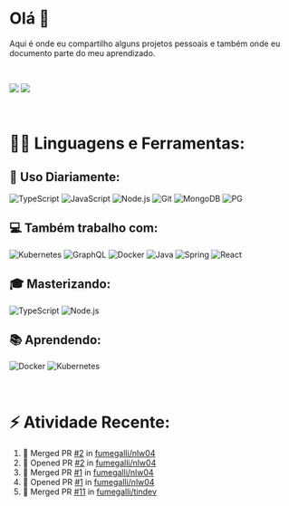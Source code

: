 # **Olá 👋**
Aqui é onde eu compartilho alguns projetos pessoais e também onde eu documento parte do meu aprendizado.

<br>

[<img src="https://img.shields.io/badge/LinkedIn-0077B5?style=for-the-badge&logo=linkedin&logoColor=white"/>](https://www.linkedin.com/in/rafael-fumegalli) [<img src="https://img.shields.io/badge/Medium-12100E?style=for-the-badge&logo=medium&logoColor=white"/>](https://medium.com/@fumegalli)

<br>

# 👨‍💻 **Linguagens e Ferramentas:**

## 🚀 Uso Diariamente:
![TypeScript](https://img.shields.io/badge/TypeScript-007ACC?style=for-the-badge&logo=typescript&logoColor=white) ![JavaScript](https://img.shields.io/badge/JavaScript-F7DF1E?style=for-the-badge&logo=javascript&logoColor=black) ![Node.js](https://img.shields.io/badge/Node.js-43853D?style=for-the-badge&logo=node.js&logoColor=white) ![Git](https://img.shields.io/badge/Git-F05032?style=for-the-badge&logo=Git&logoColor=white) ![MongoDB](https://img.shields.io/badge/MongoDB-4EA94B?style=for-the-badge&logo=mongodb&logoColor=white) ![PG](https://img.shields.io/badge/PostgreSQL-316192?style=for-the-badge&logo=postgresql&logoColor=white)
## 💻 Também trabalho com:
![Kubernetes](https://img.shields.io/badge/Kubernetes-1E90FF?style=for-the-badge&logo=Kubernetes&logoColor=white) ![GraphQL](https://img.shields.io/badge/GraphQL-E10098?style=for-the-badge&logo=GraphQL&logoColor=white) ![Docker](	https://img.shields.io/badge/Docker-2CA5E0?style=for-the-badge&logo=docker&logoColor=white) ![Java](https://img.shields.io/badge/Java-ED8B00?style=for-the-badge&logo=java&logoColor=white) ![Spring](https://img.shields.io/badge/Spring-6DB33F?style=for-the-badge&logo=spring&logoColor=white) ![React](https://img.shields.io/badge/React-20232A?style=for-the-badge&logo=react&logoColor=61DAFB)

## 🎓 Masterizando:

![TypeScript](https://img.shields.io/badge/TypeScript-007ACC?style=for-the-badge&logo=typescript&logoColor=white) ![Node.js](https://img.shields.io/badge/Node.js-43853D?style=for-the-badge&logo=node.js&logoColor=white)

## 📚 Aprendendo:

![Docker](	https://img.shields.io/badge/Docker-2CA5E0?style=for-the-badge&logo=docker&logoColor=white)
![Kubernetes](https://img.shields.io/badge/Kubernetes-1E90FF?style=for-the-badge&logo=Kubernetes&logoColor=white)

<br>

# ⚡ Atividade Recente:

<!--START_SECTION:activity-->
1. 🎉 Merged PR [#2](https://github.com/fumegalli/nlw04/pull/2) in [fumegalli/nlw04](https://github.com/fumegalli/nlw04)
2. 💪 Opened PR [#2](https://github.com/fumegalli/nlw04/pull/2) in [fumegalli/nlw04](https://github.com/fumegalli/nlw04)
3. 🎉 Merged PR [#1](https://github.com/fumegalli/nlw04/pull/1) in [fumegalli/nlw04](https://github.com/fumegalli/nlw04)
4. 💪 Opened PR [#1](https://github.com/fumegalli/nlw04/pull/1) in [fumegalli/nlw04](https://github.com/fumegalli/nlw04)
5. 🎉 Merged PR [#11](https://github.com/fumegalli/tindev/pull/11) in [fumegalli/tindev](https://github.com/fumegalli/tindev)
<!--END_SECTION:activity-->